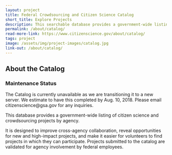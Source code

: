 ```yaml
---
layout: project
title: Federal Crowdsourcing and Citizen Science Catalog
short_title: Explore Projects
description: This searchable database provides a government-wide listing of citizen science and crowdsourcing projects designed to improve cross-agency collaboration, reveal opportunities for new high-impact projects, and make it easier for volunteers to find out about projects they can join.
permalink: /about/catalog/
read-more-link: https://www.citizenscience.gov/about/catalog/
tags: project
image: /assets/img/project-images/catalog.jpg
link-out: /about/catalog/
---
```


## About the Catalog

<div class="usa-alert usa-alert-error" role="alert">
  <div class="usa-alert-body">
    <h3 class="usa-alert-heading">Maintenance Status</h3>
    <p class="usa-alert-text">The Catalog is currently unavailable as we are transitioning it to a new server. We estimate to have this completed by Aug. 10, 2018. Please email citizenscience@gsa.gov for any inquiries. </p>
  </div>
</div>

This database provides a government-wide listing of citizen science and crowdsourcing projects by agency. 

It is designed to improve cross-agency collaboration, reveal opportunities for new and high-impact projects, and make it easier for volunteers to find projects in which they can participate. Projects submitted to the catalog are validated for agency involvement by federal employees.




